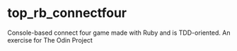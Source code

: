 # top_rb_connectfour
Console-based connect four game made with Ruby and is TDD-oriented. An exercise for The Odin Project
